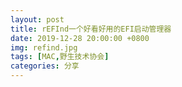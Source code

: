 ```yaml
---
layout: post
title: rEFInd一个好看好用的EFI启动管理器
date: 2019-12-28 20:00:00 +0800
img: refind.jpg
tags: [MAC,野生技术协会]
categories: 分享
---
```



